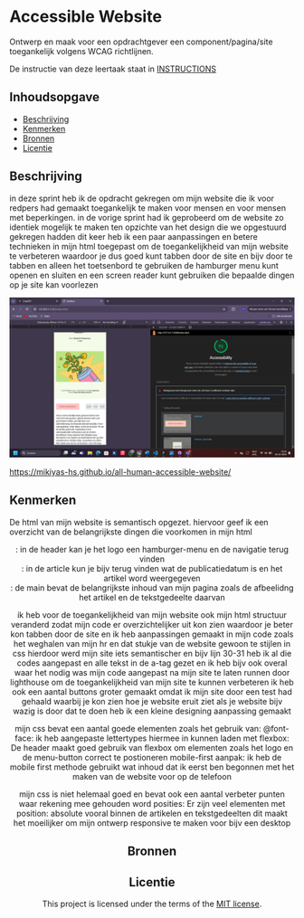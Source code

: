 # Accessible Website

Ontwerp en maak voor een opdrachtgever een component/pagina/site toegankelijk volgens WCAG richtlijnen.

De instructie van deze leertaak staat in [INSTRUCTIONS](https://github.com/fdnd-task/all-human-accessible-website/blob/main/docs/INSTRUCTIONS.md)

## Inhoudsopgave

  * [Beschrijving](#beschrijving)
  * [Kenmerken](#kenmerken)
  * [Bronnen](#bronnen)
  * [Licentie](#licentie)

## Beschrijving
<!-- In de Beschrijving staat hoe je project er uit ziet, hoe het werkt en wat je er mee kan. -->
<!-- Voeg een mooie poster visual toe 📸 -->
<!-- Voeg een link toe naar Github Pages 🌐-->

in deze sprint heb ik de opdracht gekregen om mijn website die ik voor redpers had gemaakt toegankelijk te maken voor mensen en voor mensen met beperkingen. in de vorige sprint had ik geprobeerd om de website zo identiek mogelijk te maken ten opzichte van het design die we opgestuurd gekregen hadden dit keer heb ik een paar aanpassingen en betere technieken in mijn html toegepast om de toegankelijkheid van mijn website te verbeteren waardoor je dus goed kunt tabben door de site en bijv door te tabben en alleen het toetsenbord te gebruiken de hamburger menu kunt openen en sluiten en een screen reader kunt gebruiken die bepaalde dingen op je site kan voorlezen 

<img src="/images/Schermafbeelding 2024-10-18 122520.png">

https://mikiyas-hs.github.io/all-human-accessible-website/


## Kenmerken
<!-- Bij Kenmerken staat welke technieken zijn gebruikt en hoe. Wat is de HTML structuur? Wat zijn de belangrijkste dingen in CSS? Wat is er met Javascript gedaan en hoe? Misschien heb je een framwork of library gebruikt? -->
De html van mijn website is semantisch opgezet. hiervoor geef ik een overzicht van de belangrijkste dingen die voorkomen in mijn html
<header>: in de header kan je het logo een hamburger-menu en de navigatie terug vinden
<article>: in de article kun je bijv terug vinden wat de publicatiedatum is en het artikel word weergegeven
<main>: de main bevat de belangrijkste inhoud van mijn pagina zoals de afbeelidng het artikel en de tekstgedeelte daarvan

ik heb voor de toegankelijkheid van mijn website ook mijn html structuur veranderd zodat mijn code er overzichtelijker uit kon zien waardoor je beter kon tabben door de site en ik heb aanpassingen gemaakt in mijn code zoals het weghalen van mijn hr en dat stukje van de website gewoon te stijlen in css hierdoor werd mijn site iets semantischer en bijv lijn 30-31 heb ik al die codes aangepast en alle tekst in de a-tag gezet en ik heb bijv ook overal waar het nodig was mijn code aangepast na mijn site te laten runnen door lighthouse om de toegankelijkheid van mijn site te kunnen verbeteren ik heb ook een aantal buttons groter gemaakt omdat ik mijn site door een test had gehaald waarbij je kon zien hoe je website eruit ziet als je website bijv wazig is door dat te doen heb ik een kleine designing aanpassing gemaakt 

mijn css bevat een aantal goede elementen zoals het gebruik van:
@font-face: ik heb aangepaste lettertypes hiermee in kunnen laden met
flexbox: De header maakt goed gebruik van flexbox om elementen zoals het logo en de menu-button correct te postioneren 
mobile-first aanpak: ik heb de mobile first methode gebruikt wat inhoud dat ik eerst ben begonnen met het maken van de website voor op de telefoon 

mijn css is niet helemaal goed en bevat ook een aantal verbeter punten waar rekening mee gehouden word
posities: Er zijn veel elementen met position: absolute vooral binnen de artikelen en tekstgedeelten dit maakt het moeilijker om mijn ontwerp responsive te maken voor bijv een desktop 
## Bronnen

## Licentie
This project is licensed under the terms of the [MIT license](./LICENSE).
